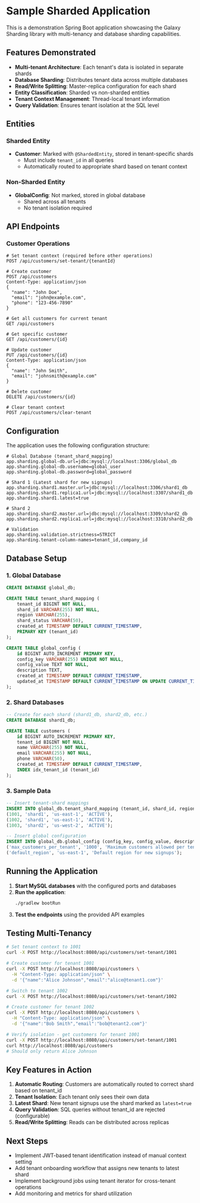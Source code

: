 # Sample Sharded Application

This is a demonstration Spring Boot application showcasing the Galaxy Sharding library with multi-tenancy and database sharding capabilities.

## Features Demonstrated

- **Multi-tenant Architecture**: Each tenant's data is isolated in separate shards
- **Database Sharding**: Distributes tenant data across multiple databases
- **Read/Write Splitting**: Master-replica configuration for each shard
- **Entity Classification**: Sharded vs non-sharded entities
- **Tenant Context Management**: Thread-local tenant information
- **Query Validation**: Ensures tenant isolation at the SQL level

## Entities

### Sharded Entity
- **Customer**: Marked with `@ShardedEntity`, stored in tenant-specific shards
  - Must include `tenant_id` in all queries
  - Automatically routed to appropriate shard based on tenant context

### Non-Sharded Entity
- **GlobalConfig**: Not marked, stored in global database
  - Shared across all tenants
  - No tenant isolation required

## API Endpoints

### Customer Operations
```http
# Set tenant context (required before other operations)
POST /api/customers/set-tenant/{tenantId}

# Create customer
POST /api/customers
Content-Type: application/json
{
  "name": "John Doe",
  "email": "john@example.com",
  "phone": "123-456-7890"
}

# Get all customers for current tenant
GET /api/customers

# Get specific customer
GET /api/customers/{id}

# Update customer
PUT /api/customers/{id}
Content-Type: application/json
{
  "name": "John Smith",
  "email": "johnsmith@example.com"
}

# Delete customer
DELETE /api/customers/{id}

# Clear tenant context
POST /api/customers/clear-tenant
```

## Configuration

The application uses the following configuration structure:

```properties
# Global Database (tenant_shard_mapping)
app.sharding.global-db.url=jdbc:mysql://localhost:3306/global_db
app.sharding.global-db.username=global_user
app.sharding.global-db.password=global_password

# Shard 1 (Latest shard for new signups)
app.sharding.shard1.master.url=jdbc:mysql://localhost:3306/shard1_db
app.sharding.shard1.replica1.url=jdbc:mysql://localhost:3307/shard1_db
app.sharding.shard1.latest=true

# Shard 2
app.sharding.shard2.master.url=jdbc:mysql://localhost:3309/shard2_db
app.sharding.shard2.replica1.url=jdbc:mysql://localhost:3310/shard2_db

# Validation
app.sharding.validation.strictness=STRICT
app.sharding.tenant-column-names=tenant_id,company_id
```

## Database Setup

### 1. Global Database
```sql
CREATE DATABASE global_db;

CREATE TABLE tenant_shard_mapping (
    tenant_id BIGINT NOT NULL,
    shard_id VARCHAR(255) NOT NULL,
    region VARCHAR(255),
    shard_status VARCHAR(50),
    created_at TIMESTAMP DEFAULT CURRENT_TIMESTAMP,
    PRIMARY KEY (tenant_id)
);

CREATE TABLE global_config (
    id BIGINT AUTO_INCREMENT PRIMARY KEY,
    config_key VARCHAR(255) UNIQUE NOT NULL,
    config_value TEXT NOT NULL,
    description TEXT,
    created_at TIMESTAMP DEFAULT CURRENT_TIMESTAMP,
    updated_at TIMESTAMP DEFAULT CURRENT_TIMESTAMP ON UPDATE CURRENT_TIMESTAMP
);
```

### 2. Shard Databases
```sql
-- Create for each shard (shard1_db, shard2_db, etc.)
CREATE DATABASE shard1_db;

CREATE TABLE customers (
    id BIGINT AUTO_INCREMENT PRIMARY KEY,
    tenant_id BIGINT NOT NULL,
    name VARCHAR(255) NOT NULL,
    email VARCHAR(255) NOT NULL,
    phone VARCHAR(50),
    created_at TIMESTAMP DEFAULT CURRENT_TIMESTAMP,
    INDEX idx_tenant_id (tenant_id)
);
```

### 3. Sample Data
```sql
-- Insert tenant-shard mappings
INSERT INTO global_db.tenant_shard_mapping (tenant_id, shard_id, region, shard_status) VALUES
(1001, 'shard1', 'us-east-1', 'ACTIVE'),
(1002, 'shard1', 'us-east-1', 'ACTIVE'),
(1003, 'shard2', 'us-west-2', 'ACTIVE');

-- Insert global configuration
INSERT INTO global_db.global_config (config_key, config_value, description) VALUES
('max_customers_per_tenant', '1000', 'Maximum customers allowed per tenant'),
('default_region', 'us-east-1', 'Default region for new signups');
```

## Running the Application

1. **Start MySQL databases** with the configured ports and databases
2. **Run the application**:
   ```bash
   ./gradlew bootRun
   ```
3. **Test the endpoints** using the provided API examples

## Testing Multi-Tenancy

```bash
# Set tenant context to 1001
curl -X POST http://localhost:8080/api/customers/set-tenant/1001

# Create customer for tenant 1001
curl -X POST http://localhost:8080/api/customers \
  -H "Content-Type: application/json" \
  -d '{"name":"Alice Johnson","email":"alice@tenant1.com"}'

# Switch to tenant 1002
curl -X POST http://localhost:8080/api/customers/set-tenant/1002

# Create customer for tenant 1002
curl -X POST http://localhost:8080/api/customers \
  -H "Content-Type: application/json" \
  -d '{"name":"Bob Smith","email":"bob@tenant2.com"}'

# Verify isolation - get customers for tenant 1001
curl -X POST http://localhost:8080/api/customers/set-tenant/1001
curl http://localhost:8080/api/customers
# Should only return Alice Johnson
```

## Key Features in Action

1. **Automatic Routing**: Customers are automatically routed to correct shard based on tenant_id
2. **Tenant Isolation**: Each tenant only sees their own data
3. **Latest Shard**: New tenant signups use the shard marked as `latest=true`
4. **Query Validation**: SQL queries without tenant_id are rejected (configurable)
5. **Read/Write Splitting**: Reads can be distributed across replicas

## Next Steps

- Implement JWT-based tenant identification instead of manual context setting
- Add tenant onboarding workflow that assigns new tenants to latest shard
- Implement background jobs using tenant iterator for cross-tenant operations
- Add monitoring and metrics for shard utilization